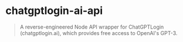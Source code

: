 # chatgptlogin-ai-api
> A reverse-engineered Node API wrapper for ChatGPTLogin (chatgptlogin.ai), which provides free access to OpenAI's GPT-3.